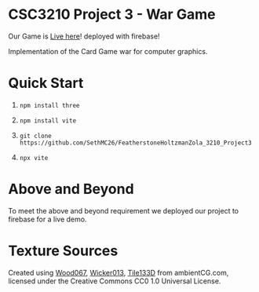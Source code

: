 # CSC3210 Project 3 - War Game

Our Game is [Live here](https://test-453b3.web.app/)! deployed with firebase! 

Implementation of the Card Game war for computer graphics. 

# Quick Start 
1. `npm install three`
2. `npm install vite`
1. `git clone https://github.com/SethMC26/FeatherstoneHoltzmanZola_3210_Project3`

2. `npx vite`

# Above and Beyond
To meet the above and beyond requirement we deployed our project to firebase for a live demo. 

# Texture Sources
Created using [Wood067](https://ambientcg.com/view?id=Wood067), [Wicker013](ambientCG.com/a/Wicker013), [Tile133D](https://ambientcg.com/view?id=Tiles133D) from ambientCG.com,
licensed under the Creative Commons CC0 1.0 Universal License.
